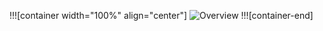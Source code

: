 !!![container width="100%" align="center"]
![Overview](undefined/account/b16/6a1f0c95-2915-474c-917f-dc711cc8d89b/b-304/46f5411c-0245-4255-9a38-f635b78382e3/file.png)
!!![container-end]
